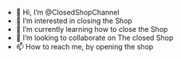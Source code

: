 - 👋 Hi, I’m @ClosedShopChannel
- 👀 I’m interested in closing the Shop
- 🌱 I’m currently learning how to close the Shop
- 💞️ I’m looking to collaborate on The closed Shop
- 📫 How to reach me, by opening the shop

<!---
ClosedShopChannel/ClosedShopChannel is a ✨ special ✨ repository because its `README.md` (this file) appears on your GitHub profile.
You can click the Preview link to take a look at your changes.
--->
